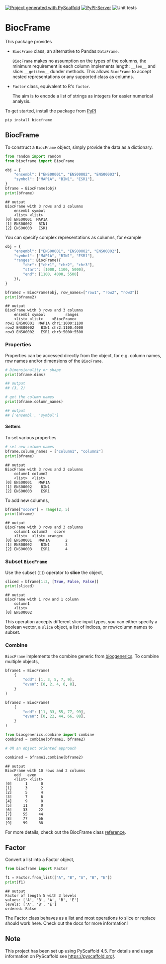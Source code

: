 <!-- These are examples of badges you might want to add to your README:
     please update the URLs accordingly

[![Built Status](https://api.cirrus-ci.com/github/<USER>/BiocFrame.svg?branch=main)](https://cirrus-ci.com/github/<USER>/BiocFrame)
[![ReadTheDocs](https://readthedocs.org/projects/BiocFrame/badge/?version=latest)](https://BiocFrame.readthedocs.io/en/stable/)
[![Coveralls](https://img.shields.io/coveralls/github/<USER>/BiocFrame/main.svg)](https://coveralls.io/r/<USER>/BiocFrame)
[![PyPI-Server](https://img.shields.io/pypi/v/BiocFrame.svg)](https://pypi.org/project/BiocFrame/)
[![Conda-Forge](https://img.shields.io/conda/vn/conda-forge/BiocFrame.svg)](https://anaconda.org/conda-forge/BiocFrame)
[![Monthly Downloads](https://pepy.tech/badge/BiocFrame/month)](https://pepy.tech/project/BiocFrame)
[![Twitter](https://img.shields.io/twitter/url/http/shields.io.svg?style=social&label=Twitter)](https://twitter.com/BiocFrame)
-->

[![Project generated with PyScaffold](https://img.shields.io/badge/-PyScaffold-005CA0?logo=pyscaffold)](https://pyscaffold.org/)
[![PyPI-Server](https://img.shields.io/pypi/v/BiocFrame.svg)](https://pypi.org/project/BiocFrame/)
![Unit tests](https://github.com/BiocPy/BiocFrame/actions/workflows/pypi-test.yml/badge.svg)

# BiocFrame

This package provides 

- `BiocFrame` class, an alternative to Pandas `DataFrame`.
  
    `BiocFrame` makes no assumption on the types of the columns, the minimum requirement is each column implements length: `__len__` and slice: `__getitem__` dunder methods. This allows `BiocFrame` to accept nested representations or any supported class as columns.

- `Factor` class, equivalent to R's `factor`.

    The aim is to encode a list of strings as integers for easier numerical analysis.


To get started, install the package from [PyPI](https://pypi.org/project/biocframe/)

```shell
pip install biocframe
```

## BiocFrame

To construct a `BiocFrame` object, simply provide the data as a dictionary.

```python
from random import random
from biocframe import BiocFrame

obj = {
    "ensembl": ["ENS00001", "ENS00002", "ENS00003"],
    "symbol": ["MAP1A", "BIN1", "ESR1"],
}
bframe = BiocFrame(obj)
print(bframe)
```

    ## output
    BiocFrame with 3 rows and 2 columns
        ensembl symbol
        <list> <list>
    [0] ENS00001  MAP1A
    [1] ENS00002   BIN1
    [2] ENS00003   ESR1

You can specify complex representations as columns, for example

```python
obj = {
    "ensembl": ["ENS00001", "ENS00002", "ENS00002"],
    "symbol": ["MAP1A", "BIN1", "ESR1"],
    "ranges": BiocFrame({
        "chr": ["chr1", "chr2", "chr3"],
        "start": [1000, 1100, 5000],
        "end": [1100, 4000, 5500]
    }),
}

bframe2 = BiocFrame(obj, row_names=["row1", "row2", "row3"])
print(bframe2)
```

    ## output
    BiocFrame with 3 rows and 3 columns
        ensembl symbol         ranges
        <list> <list>    <BiocFrame>
    row1 ENS00001  MAP1A chr1:1000:1100
    row2 ENS00002   BIN1 chr2:1100:4000
    row3 ENS00002   ESR1 chr3:5000:5500

### Properties

Properties can be accessed directly from the object, for e.g. column names, row names and/or dimensions of the `BiocFrame`.

```python
# Dimensionality or shape
print(bframe.dims)

## output
## (3, 2)

# get the column names
print(bframe.column_names)

## output
## ['ensembl', 'symbol']
```

#### Setters

To set various properties

```python
# set new column names
bframe.column_names = ["column1", "column2"]
print(bframe)
```

    ## output
    BiocFrame with 3 rows and 2 columns
        column1 column2
        <list>  <list>
    [0] ENS00001   MAP1A
    [1] ENS00002    BIN1
    [2] ENS00003    ESR1

To add new columns,

```python
bframe["score"] = range(2, 5)
print(bframe)
```

    ## output
    BiocFrame with 3 rows and 3 columns
        column1 column2   score
        <list>  <list> <range>
    [0] ENS00001   MAP1A       2
    [1] ENS00002    BIN1       3
    [2] ENS00003    ESR1       4

### Subset `BiocFrame`

Use the subset (`[]`) operator to **slice** the object,

```python
sliced = bframe[1:2, [True, False, False]]
print(sliced)
```

    ## output
    BiocFrame with 1 row and 1 column
        column1
        <list>
    [0] ENS00002

This operation accepts different slice input types, you can either specify a boolean vector, a `slice` object, a list of indices, or row/column names to subset.


### Combine

`BiocFrame` implements the combine generic from [biocgenerics](https://github.com/BiocPy/generics). To combine multiple objects,

```python
bframe1 = BiocFrame(
    {
        "odd": [1, 3, 5, 7, 9],
        "even": [0, 2, 4, 6, 8],
    }
)

bframe2 = BiocFrame(
    {
        "odd": [11, 33, 55, 77, 99],
        "even": [0, 22, 44, 66, 88],
    }
)

from biocgenerics.combine import combine
combined = combine(bframe1, bframe2)

# OR an object oriented approach

combined = bframe1.combine(bframe2)
```

    ## output
    BiocFrame with 10 rows and 2 columns
        odd   even
        <list> <list>
    [0]      1      0
    [1]      3      2
    [2]      5      4
    [3]      7      6
    [4]      9      8
    [5]     11      0
    [6]     33     22
    [7]     55     44
    [8]     77     66
    [9]     99     88

For more details, check out the BiocFrame class [reference](https://biocpy.github.io/BiocFrame/api/biocframe.html#biocframe.BiocFrame.BiocFrame).

## Factor

Convert a list into a Factor object,

```python
from biocframe import Factor

f1 = Factor.from_list(["A", "B", "A", "B", "E"])
print(f1)
```

    ## output
    Factor of length 5 with 3 levels
    values: ['A', 'B', 'A', 'B', 'E']
    levels: ['A', 'B', 'E']
    ordered: False


The Factor class behaves as a list and most operations to slice or replace should work here. Check out the docs for more information!

<!-- pyscaffold-notes -->

## Note

This project has been set up using PyScaffold 4.5. For details and usage
information on PyScaffold see https://pyscaffold.org/.
